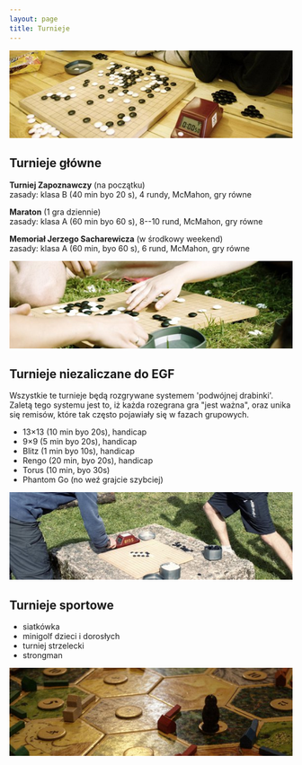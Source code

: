 ```yaml
---
layout: page
title: Turnieje
---
```


![przystanek alaska](/public/go.jpg)

## Turnieje główne

**Turniej Zapoznawczy** (na początku)  
zasady: klasa B (40 min byo 20 s), 4 rundy, McMahon, gry równe 

**Maraton** (1 gra dziennie)  
zasady: klasa A (60 min byo 60 s), 8--10 rund, McMahon, gry równe 

**Memoriał Jerzego Sacharewicza** (w środkowy weekend)  
zasady: klasa A (60 min, byo 60 s), 6 rund, McMahon, gry równe

![przystanek alaska](/public/go_natura.jpg)

## Turnieje niezaliczane do EGF 

Wszystkie te turnieje będą rozgrywane systemem 'podwójnej drabinki'. Zaletą tego systemu jest to, iż każda rozegrana gra "jest ważna", oraz unika się remisów, które tak często pojawiały się w fazach grupowych. 

- 13&times;13 (10 min byo 20s), handicap
- 9&times;9 (5 min byo 20s), handicap
- Blitz (1 min byo 10s), handicap
- Rengo (20 min, byo 20s), handicap
- Torus (10 min, byo 30s)
- Phantom Go (no weź grajcie szybciej)

![przystanek alaska](/public/drabinka.jpg)

## Turnieje sportowe 

- siatkówka 
- minigolf dzieci i dorosłych 
- turniej strzelecki 
- strongman 

![przystanek alaska](/public/osadniki.jpg)
